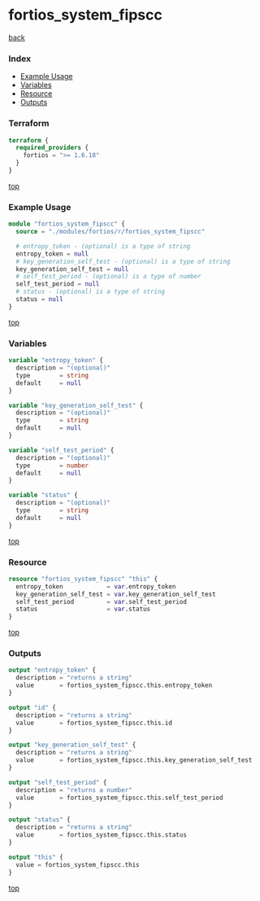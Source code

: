 # fortios_system_fipscc

[back](../fortios.md)

### Index

- [Example Usage](#example-usage)
- [Variables](#variables)
- [Resource](#resource)
- [Outputs](#outputs)

### Terraform

```terraform
terraform {
  required_providers {
    fortios = ">= 1.6.18"
  }
}
```

[top](#index)

### Example Usage

```terraform
module "fortios_system_fipscc" {
  source = "./modules/fortios/r/fortios_system_fipscc"

  # entropy_token - (optional) is a type of string
  entropy_token = null
  # key_generation_self_test - (optional) is a type of string
  key_generation_self_test = null
  # self_test_period - (optional) is a type of number
  self_test_period = null
  # status - (optional) is a type of string
  status = null
}
```

[top](#index)

### Variables

```terraform
variable "entropy_token" {
  description = "(optional)"
  type        = string
  default     = null
}

variable "key_generation_self_test" {
  description = "(optional)"
  type        = string
  default     = null
}

variable "self_test_period" {
  description = "(optional)"
  type        = number
  default     = null
}

variable "status" {
  description = "(optional)"
  type        = string
  default     = null
}
```

[top](#index)

### Resource

```terraform
resource "fortios_system_fipscc" "this" {
  entropy_token            = var.entropy_token
  key_generation_self_test = var.key_generation_self_test
  self_test_period         = var.self_test_period
  status                   = var.status
}
```

[top](#index)

### Outputs

```terraform
output "entropy_token" {
  description = "returns a string"
  value       = fortios_system_fipscc.this.entropy_token
}

output "id" {
  description = "returns a string"
  value       = fortios_system_fipscc.this.id
}

output "key_generation_self_test" {
  description = "returns a string"
  value       = fortios_system_fipscc.this.key_generation_self_test
}

output "self_test_period" {
  description = "returns a number"
  value       = fortios_system_fipscc.this.self_test_period
}

output "status" {
  description = "returns a string"
  value       = fortios_system_fipscc.this.status
}

output "this" {
  value = fortios_system_fipscc.this
}
```

[top](#index)